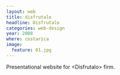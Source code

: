 ```yaml
---
layout: web
title: disfrutalo
headline: Disfrutalo
categories: web-design
year: 2008
where: costarica
image:
  feature: 01.jpg
---
```

Presentational website for &lt;Disfrutalo&gt; firm.
